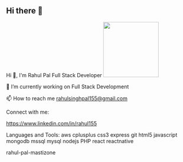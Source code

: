 ## Hi there 👋

<!--
**rahul-pal-mastizone/rahul-pal-mastizone** is a ✨ _special_ ✨ repository because its `README.md` (this file) appears on your GitHub profile.

Here are some ideas to get you started:

- 🔭 I’m currently working on ...
- 🌱 I’m currently learning ...
- 👯 I’m looking to collaborate on ...
- 🤔 I’m looking for help with ...
- 💬 Ask me about ...
- 📫 How to reach me: ...
- 😄 Pronouns: ...
- ⚡ Fun fact: ...
-->

Hi 👋, I'm Rahul Pal
Full Stack Developer
<img src="https://avatars.githubusercontent.com/u/12345678?v=4" width="150" />

🔭 I’m currently working on Full Stack Development

📫 How to reach me rahulsinghpal155@gmail.com

Connect with me:

https://www.linkedin.com/in/rahul155

Languages and Tools:
aws cplusplus css3 express git html5 javascript mongodb mssql mysql nodejs PHP react reactnative

rahul-pal-mastizone







